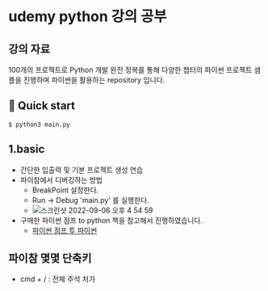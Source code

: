 # udemy python 강의 공부

## 강의 자료
100개의 프로젝트로 Python 개발 완전 정복를 통해 다양한 챕터의 파이썬 프로젝트 샘플을 진행하며 파이썬을 활용하는 repository 입니다.

## 🚀 Quick start
```shell
$ python3 main.py
```

## 1.basic
- 간단한 입출력 및 기본 프로젝트 생성 연습
- 파이참에서 디버깅하는 방법 
    - BreakPoint 설정한다.
    - Run -> Debug 'main.py' 를 실행한다.
    - ![스크린샷 2022-09-06 오후 4 54 59](https://user-images.githubusercontent.com/98309975/188579447-efad0cb0-681e-4b91-8884-8b43db068f7d.png)
- 구매한 파이썬 점프 to python 책을 참고해서 진행하였습니다.
    - [파이썬 점프 투 파이썬](https://wikidocs.net/book/1)

## 파이참 몇몇 단축키
- cmd + / : 전체 주석 처가